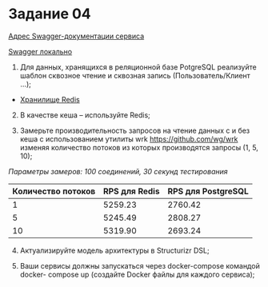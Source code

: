 # Задание 04

[Адрес Swagger-документации сервиса](http://localhost:8099/api/v1/docs)

[Swagger локально](./openapi.json)

1. Для данных, хранящихся в реляционной базе PotgreSQL реализуйте шаблон
сквозное чтение и сквозная запись (Пользователь/Клиент …);

- [Хранилище Redis](./src/user/cache_accessor.py)

2. В качестве кеша – используйте Redis;

3. Замерьте производительность запросов на чтение данных с и без кеша с
использованием утилиты wrk https://github.com/wg/wrk изменяя количество
потоков из которых производятся запросы (1, 5, 10);

*Параметры замеров: 100 соединений, 30 секунд тестирования*

|Количество потоков | RPS для Redis | RPS для PostgreSQL|
|-------------------|---------------|-------------------|
| 1                 | 5259.23       | 2760.42           |
| 5                 | 5245.49       | 2808.27           |
| 10                | 5319.90       | 2693.24           |

4. Актуализируйте модель архитектуры в Structurizr DSL;

5. Ваши сервисы должны запускаться через docker-compose командой docker-
compose up (создайте Docker файлы для каждого сервиса);
